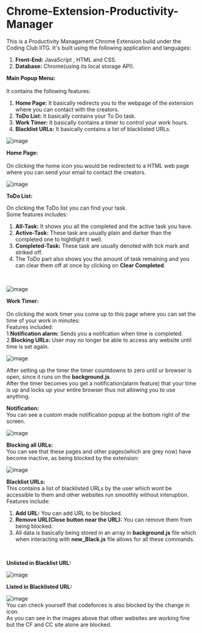 # Chrome-Extension-Productivity-Manager

This is a Productivity Managament Chrome Extension build under the Coding Club IITG.
It's built using the following application and languages:

  1. **Front-End:** JavaScript , HTML and CSS.
  2. **Database:** Chrome(using its local storage API).

**Main Popup Menu:**<br/>
<br/>
It contains the following features:
  1. **Home Page:** It basically redirects you to the webpage of the extension where you can contact with the creators.
  2. **ToDo List:** It basically contains your To Do task.
  3. **Work Timer:** It basically contains a timer to control your work hours.
  4. **Blacklist URLs:** It basically contains a list of blacklisted URLs.

![image](https://user-images.githubusercontent.com/78587230/125006411-b22fac00-e07b-11eb-8e26-41d737c832c2.png)

**Home Page:**<br/>
<br/>
On clicking the home icon you would be redirected to a HTML web page where you can send your email to contact the creators.
<br/>

![image](https://user-images.githubusercontent.com/78587230/125007232-6bdb4c80-e07d-11eb-8bcc-87bc3cf25175.png)

**ToDo List:**<br/>

On clicking the ToDo list you can find your task.<br/>
Some features includes:
<br/>
  1. **All-Task:** It shows you all the completed and the active task you have.
  2. **Active-Task:** These task are usually plain and darker than the completed one to hightlight it well.
  3. **Completed-Task:** These task are usually denoted with tick mark and striked off.
  4. The ToDo part also shows you the amount of task remaining and you can clear them off at once by clicking on **Clear Completed**.
<br/>

![image](https://user-images.githubusercontent.com/78587230/125007738-8b26a980-e07e-11eb-9799-2fcd94df7e43.png)

**Work Timer:**<br/>
<br/>
On clicking the work timer you come up to this page where you can set the time of your work in minutes:<br/>
Features included:<br/>
  1.**Notification alarm:** Sends you a notifcation when time is completed.<br/>
  2.**Blocking URLs:** User may no longer be able to access any website until time is set again.<br/>

![image](https://user-images.githubusercontent.com/78587230/125008027-3df70780-e07f-11eb-801f-e643bbca6434.png)

After setting up the timer the timer countdowns to zero until ur browser is open, since it runs on the **background.js**.<br/>
After the timer becomes you get a notification(alarm feature) that your time is up and locks up your entire browser thus not allowing you to use anything.

  **Notification:**
<br/>
  You can see a custom made notification popup at the bottom right of the screen.
<br/>

  ![image](https://user-images.githubusercontent.com/78587230/125008603-70553480-e080-11eb-8645-796f5cecaf8b.png)

  **Blocking all URLs:**
<br/>
  You can see that these pages and other pages(which are grey now) have become inactive, as being blocked by the extension:
<br/>

![image](https://user-images.githubusercontent.com/78587230/125008770-d5108f00-e080-11eb-8203-dad1dcd7b372.png)

**Blacklist URLs:**
<br/>
This contains a list of blacklisted URLs by the user which wont be accessible to them and other websites run smoothly without interuption.<br/>
Features include:<br/>
  1. **Add URL:** You can add URL to be blocked.
  2. **Remove URL(Close button near the URL):** You can remove them from being blocked.
  3.  All data is basically being stored in an array in **background.js** file which when interacting with **new_Black.js** file allows for all these commands.<br/>
<br/>

**Unlisted in Blacklist URL:**

![image](https://user-images.githubusercontent.com/78587230/125009722-b7dcc000-e082-11eb-8f90-6ebbaff6cf23.png)

**Listed in Blacklisted URL:**

![image](https://user-images.githubusercontent.com/78587230/125009861-ff634c00-e082-11eb-802d-11c53cc2d493.png)<br/>
You can check yourself that codeforces is also blocked by the change in icon. 
<br/>
As you can see in the images above that other websites are working fine but the CF and CC site alone are blocked.
